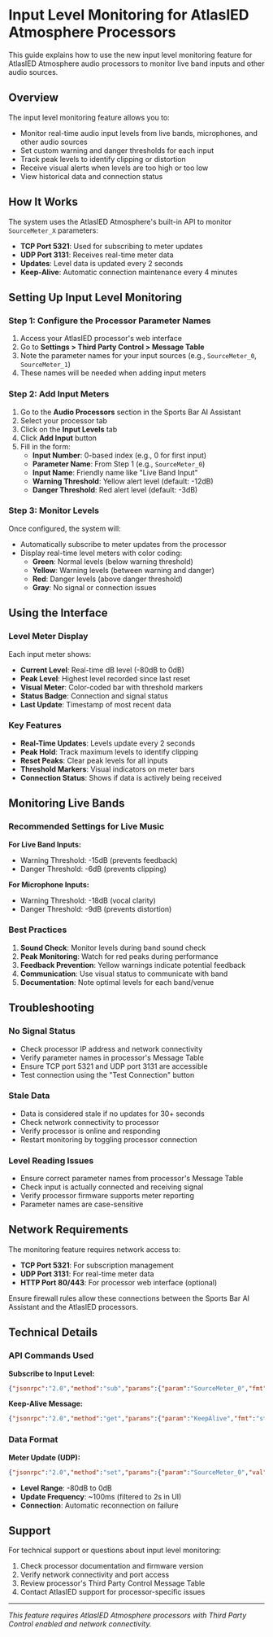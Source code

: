 
# Input Level Monitoring for AtlasIED Atmosphere Processors

This guide explains how to use the new input level monitoring feature for AtlasIED Atmosphere audio processors to monitor live band inputs and other audio sources.

## Overview

The input level monitoring feature allows you to:
- Monitor real-time audio input levels from live bands, microphones, and other audio sources
- Set custom warning and danger thresholds for each input
- Track peak levels to identify clipping or distortion
- Receive visual alerts when levels are too high or too low
- View historical data and connection status

## How It Works

The system uses the AtlasIED Atmosphere's built-in API to monitor `SourceMeter_X` parameters:
- **TCP Port 5321**: Used for subscribing to meter updates
- **UDP Port 3131**: Receives real-time meter data
- **Updates**: Level data is updated every 2 seconds
- **Keep-Alive**: Automatic connection maintenance every 4 minutes

## Setting Up Input Level Monitoring

### Step 1: Configure the Processor Parameter Names

1. Access your AtlasIED processor's web interface
2. Go to **Settings > Third Party Control > Message Table**
3. Note the parameter names for your input sources (e.g., `SourceMeter_0`, `SourceMeter_1`)
4. These names will be needed when adding input meters

### Step 2: Add Input Meters

1. Go to the **Audio Processors** section in the Sports Bar AI Assistant
2. Select your processor tab
3. Click on the **Input Levels** tab
4. Click **Add Input** button
5. Fill in the form:
   - **Input Number**: 0-based index (e.g., 0 for first input)
   - **Parameter Name**: From Step 1 (e.g., `SourceMeter_0`)
   - **Input Name**: Friendly name like "Live Band Input"
   - **Warning Threshold**: Yellow alert level (default: -12dB)
   - **Danger Threshold**: Red alert level (default: -3dB)

### Step 3: Monitor Levels

Once configured, the system will:
- Automatically subscribe to meter updates from the processor
- Display real-time level meters with color coding:
  - **Green**: Normal levels (below warning threshold)
  - **Yellow**: Warning levels (between warning and danger)
  - **Red**: Danger levels (above danger threshold)
  - **Gray**: No signal or connection issues

## Using the Interface

### Level Meter Display

Each input meter shows:
- **Current Level**: Real-time dB level (-80dB to 0dB)
- **Peak Level**: Highest level recorded since last reset
- **Visual Meter**: Color-coded bar with threshold markers
- **Status Badge**: Connection and signal status
- **Last Update**: Timestamp of most recent data

### Key Features

- **Real-Time Updates**: Levels update every 2 seconds
- **Peak Hold**: Track maximum levels to identify clipping
- **Reset Peaks**: Clear peak levels for all inputs
- **Threshold Markers**: Visual indicators on meter bars
- **Connection Status**: Shows if data is actively being received

## Monitoring Live Bands

### Recommended Settings for Live Music

**For Live Band Inputs:**
- Warning Threshold: -15dB (prevents feedback)
- Danger Threshold: -6dB (prevents clipping)

**For Microphone Inputs:**
- Warning Threshold: -18dB (vocal clarity)
- Danger Threshold: -9dB (prevents distortion)

### Best Practices

1. **Sound Check**: Monitor levels during band sound check
2. **Peak Monitoring**: Watch for red peaks during performance
3. **Feedback Prevention**: Yellow warnings indicate potential feedback
4. **Communication**: Use visual status to communicate with band
5. **Documentation**: Note optimal levels for each band/venue

## Troubleshooting

### No Signal Status
- Check processor IP address and network connectivity
- Verify parameter names in processor's Message Table
- Ensure TCP port 5321 and UDP port 3131 are accessible
- Test connection using the "Test Connection" button

### Stale Data
- Data is considered stale if no updates for 30+ seconds
- Check network connectivity to processor
- Verify processor is online and responding
- Restart monitoring by toggling processor connection

### Level Reading Issues
- Ensure correct parameter names from processor's Message Table
- Check input is actually connected and receiving signal
- Verify processor firmware supports meter reporting
- Parameter names are case-sensitive

## Network Requirements

The monitoring feature requires network access to:
- **TCP Port 5321**: For subscription management
- **UDP Port 3131**: For real-time meter data
- **HTTP Port 80/443**: For processor web interface (optional)

Ensure firewall rules allow these connections between the Sports Bar AI Assistant and the AtlasIED processors.

## Technical Details

### API Commands Used

**Subscribe to Input Level:**
```json
{"jsonrpc":"2.0","method":"sub","params":{"param":"SourceMeter_0","fmt":"val"}}
```

**Keep-Alive Message:**
```json
{"jsonrpc":"2.0","method":"get","params":{"param":"KeepAlive","fmt":"str"}}
```

### Data Format

**Meter Update (UDP):**
```json
{"jsonrpc":"2.0","method":"set","params":{"param":"SourceMeter_0","val":-25.5}}
```

- **Level Range**: -80dB to 0dB
- **Update Frequency**: ~100ms (filtered to 2s in UI)
- **Connection**: Automatic reconnection on failure

## Support

For technical support or questions about input level monitoring:
1. Check processor documentation and firmware version
2. Verify network connectivity and port access
3. Review processor's Third Party Control Message Table
4. Contact AtlasIED support for processor-specific issues

---

*This feature requires AtlasIED Atmosphere processors with Third Party Control enabled and network connectivity.*


